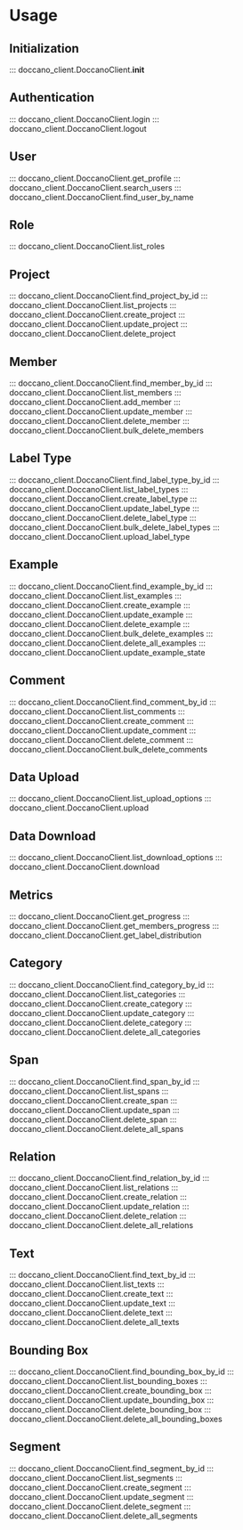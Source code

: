# Usage

## Initialization

::: doccano_client.DoccanoClient.__init__

## Authentication

::: doccano_client.DoccanoClient.login
::: doccano_client.DoccanoClient.logout

## User

::: doccano_client.DoccanoClient.get_profile
::: doccano_client.DoccanoClient.search_users
::: doccano_client.DoccanoClient.find_user_by_name

## Role

::: doccano_client.DoccanoClient.list_roles

## Project

::: doccano_client.DoccanoClient.find_project_by_id
::: doccano_client.DoccanoClient.list_projects
::: doccano_client.DoccanoClient.create_project
::: doccano_client.DoccanoClient.update_project
::: doccano_client.DoccanoClient.delete_project

## Member

::: doccano_client.DoccanoClient.find_member_by_id
::: doccano_client.DoccanoClient.list_members
::: doccano_client.DoccanoClient.add_member
::: doccano_client.DoccanoClient.update_member
::: doccano_client.DoccanoClient.delete_member
::: doccano_client.DoccanoClient.bulk_delete_members

## Label Type

::: doccano_client.DoccanoClient.find_label_type_by_id
::: doccano_client.DoccanoClient.list_label_types
::: doccano_client.DoccanoClient.create_label_type
::: doccano_client.DoccanoClient.update_label_type
::: doccano_client.DoccanoClient.delete_label_type
::: doccano_client.DoccanoClient.bulk_delete_label_types
::: doccano_client.DoccanoClient.upload_label_type

## Example

::: doccano_client.DoccanoClient.find_example_by_id
::: doccano_client.DoccanoClient.list_examples
::: doccano_client.DoccanoClient.create_example
::: doccano_client.DoccanoClient.update_example
::: doccano_client.DoccanoClient.delete_example
::: doccano_client.DoccanoClient.bulk_delete_examples
::: doccano_client.DoccanoClient.delete_all_examples
::: doccano_client.DoccanoClient.update_example_state

## Comment

::: doccano_client.DoccanoClient.find_comment_by_id
::: doccano_client.DoccanoClient.list_comments
::: doccano_client.DoccanoClient.create_comment
::: doccano_client.DoccanoClient.update_comment
::: doccano_client.DoccanoClient.delete_comment
::: doccano_client.DoccanoClient.bulk_delete_comments

## Data Upload

::: doccano_client.DoccanoClient.list_upload_options
::: doccano_client.DoccanoClient.upload

## Data Download

::: doccano_client.DoccanoClient.list_download_options
::: doccano_client.DoccanoClient.download

## Metrics

::: doccano_client.DoccanoClient.get_progress
::: doccano_client.DoccanoClient.get_members_progress
::: doccano_client.DoccanoClient.get_label_distribution

## Category

::: doccano_client.DoccanoClient.find_category_by_id
::: doccano_client.DoccanoClient.list_categories
::: doccano_client.DoccanoClient.create_category
::: doccano_client.DoccanoClient.update_category
::: doccano_client.DoccanoClient.delete_category
::: doccano_client.DoccanoClient.delete_all_categories

## Span

::: doccano_client.DoccanoClient.find_span_by_id
::: doccano_client.DoccanoClient.list_spans
::: doccano_client.DoccanoClient.create_span
::: doccano_client.DoccanoClient.update_span
::: doccano_client.DoccanoClient.delete_span
::: doccano_client.DoccanoClient.delete_all_spans

## Relation

::: doccano_client.DoccanoClient.find_relation_by_id
::: doccano_client.DoccanoClient.list_relations
::: doccano_client.DoccanoClient.create_relation
::: doccano_client.DoccanoClient.update_relation
::: doccano_client.DoccanoClient.delete_relation
::: doccano_client.DoccanoClient.delete_all_relations

## Text

::: doccano_client.DoccanoClient.find_text_by_id
::: doccano_client.DoccanoClient.list_texts
::: doccano_client.DoccanoClient.create_text
::: doccano_client.DoccanoClient.update_text
::: doccano_client.DoccanoClient.delete_text
::: doccano_client.DoccanoClient.delete_all_texts

## Bounding Box

::: doccano_client.DoccanoClient.find_bounding_box_by_id
::: doccano_client.DoccanoClient.list_bounding_boxes
::: doccano_client.DoccanoClient.create_bounding_box
::: doccano_client.DoccanoClient.update_bounding_box
::: doccano_client.DoccanoClient.delete_bounding_box
::: doccano_client.DoccanoClient.delete_all_bounding_boxes

## Segment

::: doccano_client.DoccanoClient.find_segment_by_id
::: doccano_client.DoccanoClient.list_segments
::: doccano_client.DoccanoClient.create_segment
::: doccano_client.DoccanoClient.update_segment
::: doccano_client.DoccanoClient.delete_segment
::: doccano_client.DoccanoClient.delete_all_segments
